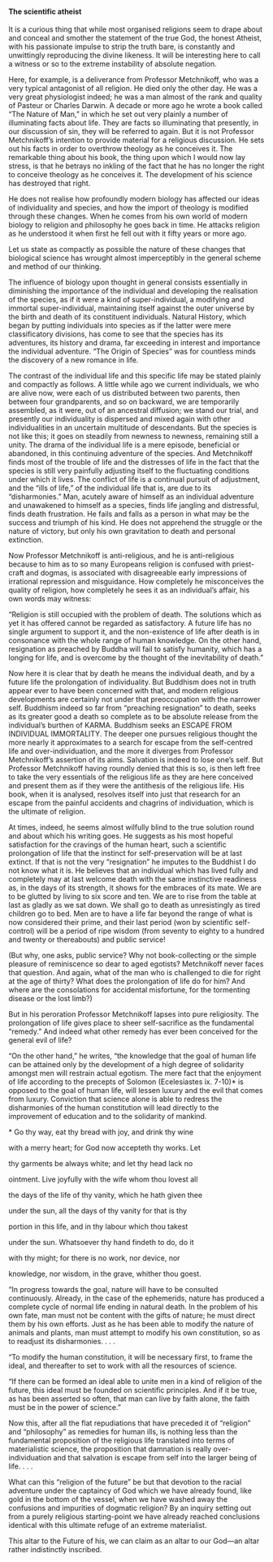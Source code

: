 #### The scientific atheist

It is a curious thing that while most organised religions seem to drape
about and conceal and smother the statement of the true God, the honest
Atheist, with his passionate impulse to strip the truth bare, is
constantly and unwittingly reproducing the divine likeness. It will be
interesting here to call a witness or so to the extreme instability of
absolute negation.

Here, for example, is a deliverance from Professor Metchnikoff, who was
a very typical antagonist of all religion. He died only the other day.
He was a very great physiologist indeed; he was a man almost of the rank
and quality of Pasteur or Charles Darwin. A decade or more ago he wrote
a book called “The Nature of Man,” in which he set out very plainly a
number of illuminating facts about life. They are facts so illuminating
that presently, in our discussion of sin, they will be referred to
again. But it is not Professor Metchnikoff’s intention to provide
material for a religious discussion. He sets out his facts in order to
overthrow theology as he conceives it. The remarkable thing about his
book, the thing upon which I would now lay stress, is that he betrays no
inkling of the fact that he has no longer the right to conceive theology
as he conceives it. The development of his science has destroyed that
right.

He does not realise how profoundly modern biology has affected our ideas
of individuality and species, and how the import of theology is modified
through these changes. When he comes from his own world of modern
biology to religion and philosophy he goes back in time. He attacks
religion as he understood it when first he fell out with it fifty years
or more ago.

Let us state as compactly as possible the nature of these changes that
biological science has wrought almost imperceptibly in the general
scheme and method of our thinking.

The influence of biology upon thought in general consists essentially in
diminishing the importance of the individual and developing the
realisation of the species, as if it were a kind of super-individual, a
modifying and immortal super-individual, maintaining itself against the
outer universe by the birth and death of its constituent individuals.
Natural History, which began by putting individuals into species as if
the latter were mere classificatory divisions, has come to see that the
species has its adventures, its history and drama, far exceeding in
interest and importance the individual adventure. “The Origin of
Species” was for countless minds the discovery of a new romance in
life.

The contrast of the individual life and this specific life may be stated
plainly and compactly as follows. A little while ago we current
individuals, we who are alive now, were each of us distributed between
two parents, then between four grandparents, and so on backward, we are
temporarily assembled, as it were, out of an ancestral diffusion; we
stand our trial, and presently our individuality is dispersed and mixed
again with other individualities in an uncertain multitude of
descendants. But the species is not like this; it goes on steadily from
newness to newness, remaining still a unity. The drama of the individual
life is a mere episode, beneficial or abandoned, in this continuing
adventure of the species. And Metchnikoff finds most of the trouble of
life and the distresses of life in the fact that the species is still
very painfully adjusting itself to the fluctuating conditions under
which it lives. The conflict of life is a continual pursuit of
adjustment, and the “ills of life,” of the individual life that is, are
due to its “disharmonies.” Man, acutely aware of himself as an
individual adventure and unawakened to himself as a species, finds life
jangling and distressful, finds death frustration. He fails and falls as
a person in what may be the success and triumph of his kind. He does not
apprehend the struggle or the nature of victory, but only his own
gravitation to death and personal extinction.

Now Professor Metchnikoff is anti-religious, and he is anti-religious
because to him as to so many Europeans religion is confused with
priest-craft and dogmas, is associated with disagreeable early
impressions of irrational repression and misguidance. How completely he
misconceives the quality of religion, how completely he sees it as an
individual’s affair, his own words may witness:

“Religion is still occupied with the problem of death. The solutions
which as yet it has offered cannot be regarded as satisfactory. A future
life has no single argument to support it, and the non-existence of life
after death is in consonance with the whole range of human knowledge. On
the other hand, resignation as preached by Buddha will fail to satisfy
humanity, which has a longing for life, and is overcome by the thought
of the inevitability of death.”

Now here it is clear that by death he means the individual death, and by
a future life the prolongation of individuality. But Buddhism does not
in truth appear ever to have been concerned with that, and modern
religious developments are certainly not under that preoccupation with
the narrower self. Buddhism indeed so far from “preaching resignation”
to death, seeks as its greater good a death so complete as to be
absolute release from the individual’s burthen of KARMA. Buddhism seeks
an ESCAPE FROM INDIVIDUAL IMMORTALITY. The deeper one pursues religious
thought the more nearly it approximates to a search for escape from the
self-centred life and over-individuation, and the more it diverges from
Professor Metchnikoff’s assertion of its aims. Salvation is indeed to
lose one’s self. But Professor Metchnikoff having roundly denied that
this is so, is then left free to take the very essentials of the
religious life as they are here conceived and present them as if they
were the antithesis of the religious life. His book, when it is
analysed, resolves itself into just that research for an escape from the
painful accidents and chagrins of individuation, which is the ultimate
of religion.

At times, indeed, he seems almost wilfully blind to the true solution
round and about which his writing goes. He suggests as his most hopeful
satisfaction for the cravings of the human heart, such a scientific
prolongation of life that the instinct for self-preservation will be at
last extinct. If that is not the very “resignation” he imputes to the
Buddhist I do not know what it is. He believes that an individual which
has lived fully and completely may at last welcome death with the same
instinctive readiness as, in the days of its strength, it shows for the
embraces of its mate. We are to be glutted by living to six score and
ten. We are to rise from the table at last as gladly as we sat down. We
shall go to death as unresistingly as tired children go to bed. Men are
to have a life far beyond the range of what is now considered their
prime, and their last period (won by scientific self-control) will be a
period of ripe wisdom (from seventy to eighty to a hundred and twenty or
thereabouts) and public service\!

(But why, one asks, public service? Why not book-collecting or the
simple pleasure of reminiscence so dear to aged egotists? Metchnikoff
never faces that question. And again, what of the man who is challenged
to die for right at the age of thirty? What does the prolongation of
life do for him? And where are the consolations for accidental
misfortune, for the tormenting disease or the lost limb?)

But in his peroration Professor Metchnikoff lapses into pure
religiosity. The prolongation of life gives place to sheer
self-sacrifice as the fundamental “remedy.” And indeed what other remedy
has ever been conceived for the general evil of life?

“On the other hand,” he writes, “the knowledge that the goal of human
life can be attained only by the development of a high degree of
solidarity amongst men will restrain actual egotism. The mere fact that
the enjoyment of life according to the precepts of Solomon (Ecelesiastes
ix. 7-10)\* is opposed to the goal of human life, will lessen luxury and
the evil that comes from luxury. Conviction that science alone is able
to redress the disharmonies of the human constitution will lead directly
to the improvement of education and to the solidarity of mankind.

\* Go thy way, eat thy bread with joy, and drink thy wine

with a merry heart; for God now accepteth thy works. Let

thy garments be always white; and let thy head lack no

ointment. Live joyfully with the wife whom thou lovest all

the days of the life of thy vanity, which he hath given thee

under the sun, all the days of thy vanity for that is thy

portion in this life, and in thy labour which thou takest

under the sun. Whatsoever thy hand findeth to do, do it

with thy might; for there is no work, nor device, nor

knowledge, nor wisdom, in the grave, whither thou goest.

“In progress towards the goal, nature will have to be consulted
continuously. Already, in the case of the ephemerids, nature has
produced a complete cycle of normal life ending in natural death. In the
problem of his own fate, man must not be content with the gifts of
nature; he must direct them by his own efforts. Just as he has been able
to modify the nature of animals and plants, man must attempt to modify
his own constitution, so as to readjust its disharmonies. . . .

“To modify the human constitution, it will be necessary first, to frame
the ideal, and thereafter to set to work with all the resources of
science.

“If there can be formed an ideal able to unite men in a kind of religion
of the future, this ideal must be founded on scientific principles. And
if it be true, as has been asserted so often, that man can live by faith
alone, the faith must be in the power of science.”

Now this, after all the flat repudiations that have preceded it of
“religion” and “philosophy” as remedies for human ills, is nothing
less than the fundamental proposition of the religious life translated
into terms of materialistic science, the proposition that damnation is
really over-individuation and that salvation is escape from self into
the larger being of life. . . .

What can this “religion of the future” be but that devotion to the
racial adventure under the captaincy of God which we have already found,
like gold in the bottom of the vessel, when we have washed away the
confusions and impurities of dogmatic religion? By an inquiry setting
out from a purely religious starting-point we have already reached
conclusions identical with this ultimate refuge of an extreme
materialist.

This altar to the Future of his, we can claim as an altar to our God—an
altar rather indistinctly inscribed.
